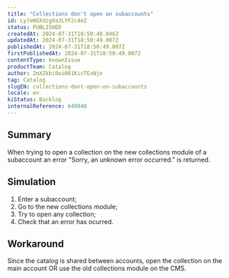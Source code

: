 ```yaml
---
title: "Collections don't open on subaccounts"
id: Ly7eHGXdzg0aJLYF2c4eZ
status: PUBLISHED
createdAt: 2024-07-31T18:50:48.046Z
updatedAt: 2024-07-31T18:50:49.007Z
publishedAt: 2024-07-31T18:50:49.007Z
firstPublishedAt: 2024-07-31T18:50:49.007Z
contentType: knownIssue
productTeam: Catalog
author: 2mXZkbi0oi061KicTExNjo
tag: Catalog
slugEN: collections-dont-open-on-subaccounts
locale: en
kiStatus: Backlog
internalReference: 649948
---
```


## Summary


When trying to open a collection on the new collections module of a subaccount an error "Sorry, an unknown error occurred." is returned.


##

## Simulation



1. Enter a subaccount;
2. Go to the new collections module;
3. Try to open any collection;
4. Check that an error has ocurred.


##

## Workaround



Since the catalog is shared between accounts, open the collection on the main account OR use the old collections module on the CMS.

